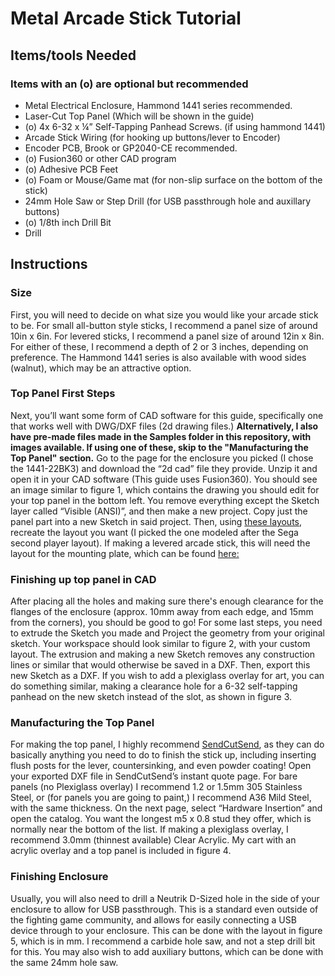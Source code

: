 # Metal Arcade Stick Tutorial

## Items/tools Needed
### Items with an (o) are optional but recommended
- Metal Electrical Enclosure, Hammond 1441 series recommended.
- Laser-Cut Top Panel (Which will be shown in the guide)
- (o) 4x 6-32 x ¼” Self-Tapping Panhead Screws. (if using hammond 1441)
- Arcade Stick Wiring (for hooking up buttons/lever to Encoder)
- Encoder PCB, Brook or GP2040-CE recommended.
- (o) Fusion360 or other CAD program
- (o) Adhesive PCB Feet
- (o) Foam or Mouse/Game mat (for non-slip surface on the bottom of the stick)
- 24mm Hole Saw or Step Drill (for USB passthrough hole and auxillary buttons)
- (o) 1/8th inch Drill Bit 
- Drill

## Instructions

### Size
First, you will need to decide on what size you would like your arcade stick to be. For small all-button style sticks, I recommend a panel size of around 10in x 6in. For levered sticks, I recommend a panel size of around 12in x 8in. For either of these, I recommend a depth of 2 or 3 inches, depending on preference. The Hammond 1441 series is also available with wood sides (walnut), which may be an attractive option. 

### Top Panel First Steps
Next, you’ll want some form of CAD software for this guide, specifically one that works well with DWG/DXF files (2d drawing files.) **Alternatively, I also have pre-made files made in the Samples folder in this repository, with images available. If using one of these, skip to the "Manufacturing the Top Panel" section.** Go to the page for the enclosure you picked (I chose the 1441-22BK3) and download the “2d cad” file they provide. Unzip it and open it in your CAD software (This guide uses Fusion360). You should see an image similar to figure 1, which contains the drawing you should edit for your top panel in the bottom left. You remove everything except the Sketch layer called “Visible (ANSI)”, and then make a new project. Copy just the panel part into a new Sketch in said project. Then, using [these layouts](https://www.slagcoin.com/joystick/layout.html), recreate the layout you want (I picked the one modeled after the Sega second player layout). If making a levered arcade stick, this will need the layout for the mounting plate, which can be found [here:](https://www.slagcoin.com/joystick/mounting_layering.html)

### Finishing up top panel in CAD
After placing all the holes and making sure there's enough clearance for the flanges of the enclosure (approx. 10mm away from each edge, and 15mm from the corners), you should be good to go! For some last steps, you need to extrude the Sketch you made and Project the geometry from your original sketch. Your workspace should look similar to figure 2, with your custom layout. The extrusion and making a new Sketch removes any construction lines or similar that would otherwise be saved in a DXF. Then, export this new Sketch as a DXF. If you wish to add a plexiglass overlay for art, you can do something similar, making a clearance hole for a 6-32 self-tapping panhead on the new sketch instead of the slot, as shown in figure 3.

### Manufacturing the Top Panel
For making the top panel, I highly recommend [SendCutSend](https://www.Sendcutsend.com), as they can do basically anything you need to do to finish the stick up, including inserting flush posts for the lever, countersinking, and even powder coating! Open your exported DXF file in SendCutSend’s instant quote page. For bare panels (no Plexiglass overlay) I recommend 1.2 or 1.5mm 305 Stainless Steel, or (for panels you are going to paint,) I recommend A36 Mild Steel, with the same thickness. On the next page, select “Hardware Insertion” and open the catalog. You want the longest m5 x 0.8 stud they offer, which is normally near the bottom of the list. If making a plexiglass overlay, I recommend 3.0mm (thinnest available) Clear Acrylic. My cart with an acrylic overlay and a top panel is included in figure 4.

### Finishing Enclosure
Usually, you will also need to drill a Neutrik D-Sized hole in the side of your enclosure to allow for USB passthrough. This is a standard even outside of the fighting game community, and allows for easily connecting a USB device through to your enclosure. This can be done with the layout in figure 5, which is in mm. I recommend a carbide hole saw, and not a step drill bit for this. You may also wish to add auxiliary buttons, which can be done with the same 24mm hole saw.
